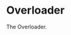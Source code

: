 ﻿---
{
    "TableOfContents": {
        "Name": "Overloader",
        "Url": "overloader.html"
    }
}
---


# Overloader

The Overloader.